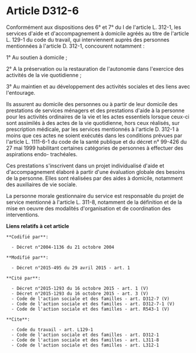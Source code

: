 # Article D312-6

Conformément aux dispositions des 6° et 7° du I de l'article L. 312-1, les services d'aide et d'accompagnement à domicile
agréés au titre de l'article L. 129-1 du code du travail, qui interviennent auprès des personnes mentionnées à l'article D.
312-1, concourent notamment :

1° Au soutien à domicile ;

2° A la préservation ou la restauration de l'autonomie dans l'exercice des activités de la vie quotidienne ;

3° Au maintien et au développement des activités sociales et des liens avec l'entourage.

Ils assurent au domicile des personnes ou à partir de leur domicile des prestations de services ménagers et des prestations
d'aide à la personne pour les activités ordinaires de la vie et les actes essentiels lorsque ceux-ci sont assimilés à des
actes de la vie quotidienne, hors ceux réalisés, sur prescription médicale, par les services mentionnés à l'article D. 312-1
à moins que ces actes ne soient exécutés dans les conditions prévues par l'article L. 1111-6-1 du code de la santé publique
et du décret n° 99-426 du 27 mai 1999 habilitant certaines catégories de personnes à effectuer des aspirations endo-
trachéales.

Ces prestations s'inscrivent dans un projet individualisé d'aide et d'accompagnement élaboré à partir d'une évaluation
globale des besoins de la personne. Elles sont réalisées par des aides à domicile, notamment des auxiliaires de vie sociale.

La personne morale gestionnaire du service est responsable du projet de service mentionné à l'article L. 311-8, notamment de
la définition et de la mise en oeuvre des modalités d'organisation et de coordination des interventions.

**Liens relatifs à cet article**

	**Codifié par**:

	  - Décret n°2004-1136 du 21 octobre 2004

	**Modifié par**:

	  - Décret n°2015-495 du 29 avril 2015 - art. 1

	**Cité par**:

	  - Décret n°2015-1293 du 16 octobre 2015 - art. 1 (V)
	  - Décret n°2015-1293 du 16 octobre 2015 - art. 3 (V)
	  - Code de l'action sociale et des familles - art. D312-7 (V)
	  - Code de l'action sociale et des familles - art. D312-7-1 (V)
	  - Code de l'action sociale et des familles - art. R543-1 (V)

	**Cite**:

	  - Code du travail - art. L129-1
	  - Code de l'action sociale et des familles - art. D312-1
	  - Code de l'action sociale et des familles - art. L311-8
	  - Code de l'action sociale et des familles - art. L312-1
